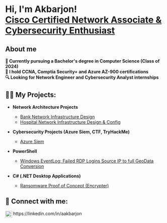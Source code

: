 <h1>Hi, I'm Akbarjon! <br/> <a href="https://www.linkedin.com/in/aakbarjon/">Cisco Certified Network Associate & Cybersecurity Enthusiast</a></h1>

<h2> About me </h2>
<b>🔭 Currently pursuing a Bachelor's degree in Computer Science (Class of 2024) <br> </b>
<b>🌱 I hold CCNA, Comptia Security+ and Azure AZ-900 certifications <br> </b>
<b>🔍 Looking for Network Engineer and Cybersecurity Analyst internships <br> </b>

<h2>👨‍💻 My Projects:</h2>

- <b>Network Architecture Projects</b>
  - [Bank Network Infrastructure Design](https://github.com/aakbarjon)
  - [Hospital Network Infrastructure Design & Config](https://github.com/aakbarjon)
    
- <b>Cybersecurity Projects (Azure Siem, CTF, TryHackMe)</b>
  - [Azure Siem](https://github.com/akbarjn) 
- <b>PowerShell</b>
  - [Windows EventLog: Failed RDP Logins Source IP to full GeoData Conversion](https://github.com/aakbarjon)
 
- <b>C# (.NET Desktop Applications)</b>
  - [Ransomware Proof of Concept (Encrypter)](https://github.com/aakbarjon)



<h2> 🤳 Connect with me:</h2>
<img align="left"  | LinkedIn" width="22px" src="https://cdn.jsdelivr.net/npm/simple-icons@v3/icons/linkedin.svg" /> https://linkedin.com/in/aakbarjon


